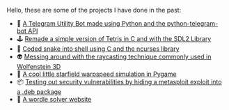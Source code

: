 Hello, these are some of the projects I have done in the past:

- 🤖 [A Telegram Utility Bot made using Python and the python-telegram-bot API](https://github.com/caidol/SUB_Mecha)
- 🕹️ [Remade a simple version of Tetris in C and with the SDL2 Library](https://github.com/caidol/Kstris)
- 🐍 [Coded snake into shell using C and the ncurses library](https://github.com/caidol/Ncurses-Snake-C)
- 👽 [Messing around with the raycasting technique commonly used in Wolfenstein 3D](https://github.com/caidol/Raycaster)
- 🌠 [A cool little starfield warpspeed simulation in Pygame](https://github.com/caidol/StarfieldPygame)
- 📦 [Testing out security vulnerabilities by hiding a metasploit exploit into a .deb package](https://github.com/caidol/SecretPackage)
- 🔎 [A wordle solver website](https://www.wordlesolver.co.uk/)
